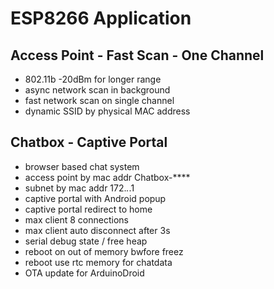 # ESP8266 Application

## Access Point - Fast Scan - One Channel

- 802.11b -20dBm for longer range
- async network scan in background
- fast network scan on single channel
- dynamic SSID by physical MAC address

## Chatbox - Captive Portal

- browser based chat system
- access point by mac addr Chatbox-****
- subnet by mac addr 172.*.*.1
- captive portal with Android popup
- captive portal redirect to home
- max client 8 connections
- max client auto disconnect after 3s
- serial debug state / free heap
- reboot on out of memory bwfore freez
- reboot use rtc memory for chatdata
- OTA update for ArduinoDroid
